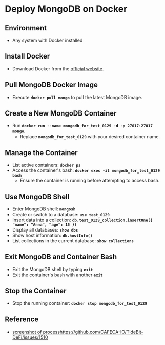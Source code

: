 # **Deploy MongoDB on Docker**

## **Environment**

- Any system with Docker installed

## **Install Docker**

- Download Docker from the [official website](https://www.docker.com/).

## **Pull MongoDB Docker Image**

- Execute **`docker pull mongo`** to pull the latest MongoDB image.

## **Create a New MongoDB Container**

- Run **`docker run --name mongodb_for_test_0129 -d -p 27017:27017 mongo`**.
    - Replace **`mongodb_for_test_0129`** with your desired container name.

## **Manage the Container**

- List active containers: **`docker ps`**
- Access the container's bash: **`docker exec -it mongodb_for_test_0129 bash`**
    - Ensure the container is running before attempting to access bash.

## **Use MongoDB Shell**

- Enter MongoDB shell: **`mongosh`**
- Create or switch to a database: **`use test_0129`**
- Insert data into a collection: **`db.test_0129_collection.insertOne({ "name": "Anna", "age": 15 })`**
- Display all databases: **`show dbs`**
- Show host information: **`db.hostInfo()`**
- List collections in the current database: **`show collections`**

## **Exit MongoDB and Container Bash**

- Exit the MongoDB shell by typing **`exit`**
- Exit the container's bash with another **`exit`**

## **Stop the Container**

- Stop the running container: **`docker stop mongodb_for_test_0129`**

## Reference
- [screenshot of process](https://github.com/CAFECA-IO/TideBit-DeFi/issues/1510)https://github.com/CAFECA-IO/TideBit-DeFi/issues/1510
 
